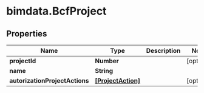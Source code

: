 # bimdata.BcfProject

## Properties
Name | Type | Description | Notes
------------ | ------------- | ------------- | -------------
**projectId** | **Number** |  | [optional] 
**name** | **String** |  | 
**autorizationProjectActions** | [**[ProjectAction]**](ProjectAction.md) |  | [optional] 


